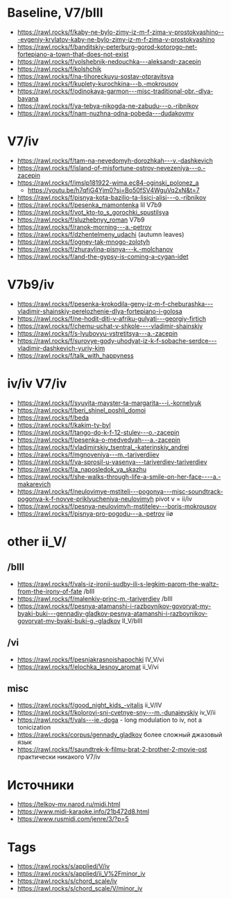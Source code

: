 # Baseline, V7/bIII

- https://rawl.rocks/f/kaby-ne-bylo-zimy-iz-m-f-zima-v-prostokvashino---evgeniy-krylatov-kaby-ne-bylo-zimy-iz-m-f-zima-v-prostokvashino
- https://rawl.rocks/f/banditskiy-peterburg-gorod-kotorogo-net-fortepiano-a-town-that-does-not-exist
- https://rawl.rocks/f/volshebnik-nedouchka---aleksandr-zacepin
- https://rawl.rocks/f/kolshchik
- https://rawl.rocks/f/na-tihoreckuyu-sostav-otpravitsya
- https://rawl.rocks/f/kuplety-kurochkina---b.-mokrousov
- https://rawl.rocks/f/odinokaya-garmon---misc-traditional-obr.-dlya-bayana
- https://rawl.rocks/f/ya-tebya-nikogda-ne-zabudu---o.-ribnikov
- https://rawl.rocks/f/nam-nuzhna-odna-pobeda---dudakovmv

# V7/iv

- https://rawl.rocks/f/tam-na-nevedomyh-dorozhkah---v.-dashkevich
- https://rawl.rocks/f/island-of-misfortune-ostrov-nevezeniya---o.-zacepin
- https://rawl.rocks/f/imslp181922-wima.ec84-oginski_polonez_a
  - https://youtu.be/h7qfjG4Yjm0?si=Bo50fSV4WguVq2xN&t=7
- https://rawl.rocks/f/pisnya-kota-bazilio-ta-lisici-alisi---o.-ribnikov
- https://rawl.rocks/f/pesenka_mamontenka lil V7b9
- https://rawl.rocks/f/vot_kto-to_s_gorochki_spustilsya
- https://rawl.rocks/f/sluzhebnyy_roman V7b9
- https://rawl.rocks/f/ranok-morning---a.-petrov
- https://rawl.rocks/f/dzhentelmeny_udachi (autumn leaves)
- https://rawl.rocks/f/ogney-tak-mnogo-zolotyh
- https://rawl.rocks/f/zhuravlina-pisnya---k.-molchanov
- https://rawl.rocks/f/and-the-gypsy-is-coming-a-cygan-idet

# V7b9/iv

- https://rawl.rocks/f/pesenka-krokodila-geny-iz-m-f-cheburashka---vladimir-shainskiy-perelozhenie-dlya-fortepiano-i-golosa
- https://rawl.rocks/f/ne-hodit-diti-v-afriku-gulyati---georgiy-firtich
- https://rawl.rocks/f/chemu-uchat-v-shkole----vladimir-shainskiy
- https://rawl.rocks/f/s-lyubovyu-vstretitsya---a.-zacepin
- https://rawl.rocks/f/surovye-gody-uhodyat-iz-k-f-sobache-serdce---vladimir-dashkevich-yuriy-kim
- https://rawl.rocks/f/talk_with_happyness

# iv/iv V7/iv

- https://rawl.rocks/f/syuyita-mayster-ta-margarita---i.-kornelyuk
- https://rawl.rocks/f/beri_shinel_poshli_domoi
- https://rawl.rocks/f/beda
- https://rawl.rocks/f/kakim-ty-byl
- https://rawl.rocks/f/tango-do-k-f-12-stulev---o.-zacepin
- https://rawl.rocks/f/pesenka-o-medvedyah---a.-zacepin
- https://rawl.rocks/f/vladimirskiy_tsentral_-katerinskiy_andrei
- https://rawl.rocks/f/mgnoveniya---m.-tariverdiiev
- https://rawl.rocks/f/ya-sprosil-u-yasenya---tariverdiev-tariverdiev
- https://rawl.rocks/f/a_naposledok_ya_skazhu
- https://rawl.rocks/f/she-walks-through-life-a-smile-on-her-face----a.-makarevich
- https://rawl.rocks/f/neulovimye-mstiteli---pogonya---misc-soundtrack-pogonya-k-f-novye-priklyucheniya-neulovimyh pivot v = ii/iv
- https://rawl.rocks/f/pesnya-neulovimyh-mstiteley---boris-mokrousov
- https://rawl.rocks/f/pisnya-pro-pogodu---a.-petrov iiø


# other ii_V/

## /bIII



- https://rawl.rocks/f/vals-iz-ironii-sudby-ili-s-legkim-parom-the-waltz-from-the-irony-of-fate /bIII
- https://rawl.rocks/f/malenkiy-princ-m.-tariverdiev /bIII
- https://rawl.rocks/f/pesnya-atamanshi-i-razboynikov-govoryat-my-byaki-buki---gennadiy-gladkov-pesnya-atamanshi-i-razboynikov-govoryat-my-byaki-buki-g.-gladkov II_V/bIII

## /vi

- https://rawl.rocks/f/pesnjakrasnoishapochki IV_V/vi
- https://rawl.rocks/f/elochka_lesnoy_aromat ii_V/vi

## misc 

- https://rawl.rocks/f/good_night_kids_-vitalis ii_V/IV
- https://rawl.rocks/f/kolorovi-sni-cvetnye-sny---m.-dunaievskiy iv_V/ii
- https://rawl.rocks/f/vals---ie.-doga - long modulation to iv, not a tonicization
- https://rawl.rocks/corpus/gennady_gladkov более сложный джазовый язык
- https://rawl.rocks/f/saundtrek-k-filmu-brat-2-brother-2-movie-ost практически никакого V7/iv

# Источники

- https://telkov-mv.narod.ru/midi.html
- https://www.midi-karaoke.info/21b472d8.html
- https://www.rusmidi.com/jenre/3/?p=5

# Tags

- https://rawl.rocks/s/applied/V/iv
- https://rawl.rocks/s/applied/ii_V%2Fminor_iv
- https://rawl.rocks/s/chord_scale/iv
- https://rawl.rocks/s/chord_scale/V/minor_iv
